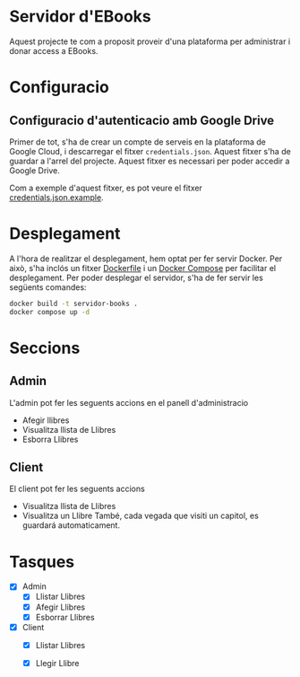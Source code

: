 # Servidor d'EBooks

Aquest projecte te com a proposit proveir d'una plataforma per administrar i donar access a EBooks.

# Configuracio
## Configuracio d'autenticacio amb Google Drive
Primer de tot, s'ha de crear un compte de serveis en la plataforma de Google Cloud, i descarregar el fitxer `credentials.json`. Aquest fitxer s'ha de guardar a l'arrel del projecte. Aquest fitxer es necessari per poder accedir a Google Drive.

Com a exemple d'aquest fitxer, es pot veure el fitxer [credentials.json.example](credentials.json.example).

# Desplegament
A l'hora de realitzar el desplegament, hem optat per fer servir Docker. Per això, s'ha inclós un fitxer [Dockerfile](Dockerfile) i un [Docker Compose](docker-compose.yaml) per facilitar el desplegament.
Per poder desplegar el servidor, s'ha de fer servir les següents comandes:
```bash
docker build -t servidor-books .
docker compose up -d
```

# Seccions
## Admin
L'admin pot fer les seguents accions en el panell d'administracio
- Afegir llibres
- Visualitza llista de Llibres
- Esborra Llibres

## Client
El client pot fer les seguents accions
- Visualitza llista de Llibres
- Visualitza un Llibre
També, cada vegada que visiti un capitol, es guardará automaticament.

# Tasques
- [x] Admin
    - [x] Llistar Llibres
    - [x] Afegir Llibres
    - [x] Esborrar Llibres
- [x] Client
    - [x] Llistar Llibres
    - [x] Llegir Llibre



